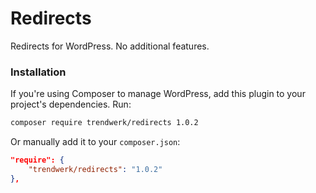 Redirects
=========

Redirects for WordPress. No additional features.

### Installation
If you're using Composer to manage WordPress, add this plugin to your project's dependencies. Run:
```sh
composer require trendwerk/redirects 1.0.2
```

Or manually add it to your `composer.json`:
```json
"require": {
	"trendwerk/redirects": "1.0.2"
},
```
